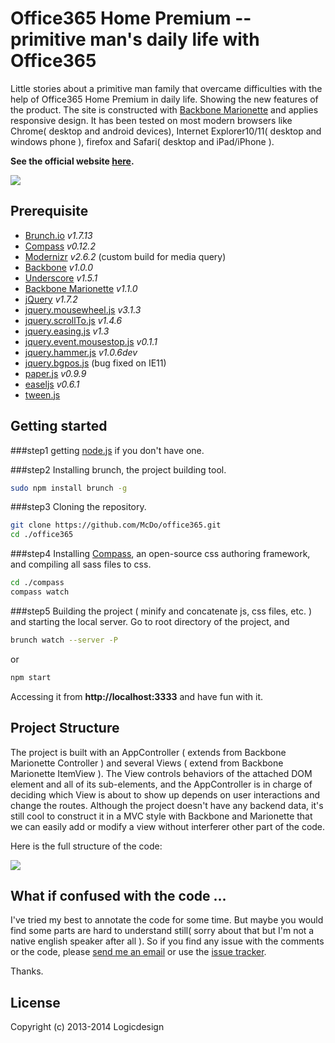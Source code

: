 Office365 Home Premium -- primitive man's daily life with Office365 
===================================================================


Little stories about a primitive man family that overcame difficulties with the help of Office365 Home Premium in daily life. Showing the new features of the product. The site is constructed with [Backbone Marionette](https://github.com/marionettejs/backbone.marionette) and applies responsive design. It has been tested on most modern browsers like Chrome( desktop and android devices), Internet Explorer10/11( desktop and windows phone ), firefox and Safari( desktop and iPad/iPhone ). 

**See the official website [here](http://www.microsoft.com/china/officeconsumer/campaign).**

![](https://raw.github.com/McDo/office365/master/README/envelop.png)

Prerequisite
------------

  - [Brunch.io](http://brunch.io/) *v1.7.13*
  - [Compass](http://compass-style.org/) *v0.12.2* 
  - [Modernizr](http://modernizr.com/) *v2.6.2* (custom build for media query)
  - [Backbone](http://backbonejs.org/) *v1.0.0*
  - [Underscore](http://underscorejs.org/) *v1.5.1*
  - [Backbone Marionette](http://marionettejs.com/) *v1.1.0*
  - [jQuery](http://code.jquery.com/jquery-1.7.2.min.js) *v1.7.2*
  - [jquery.mousewheel.js](https://github.com/brandonaaron/jquery-mousewheel) *v3.1.3*
  - [jquery.scrollTo.js](https://github.com/flesler/jquery.scrollTo) *v1.4.6*
  - [jquery.easing.js](http://gsgd.co.uk/sandbox/jquery/easing/) *v1.3*
  - [jquery.event.mousestop.js](http://richardscarrott.co.uk/posts/view/jquery-mousestop-event) *v0.1.1*
  - [jquery.hammer.js](http://eightmedia.github.io/hammer.js/) *v1.0.6dev*
  - [jquery.bgpos.js](https://github.com/nelsonwellswku/jquery.bgpos) (bug fixed on IE11)
  - [paper.js](http://paperjs.org/) *v0.9.9*
  - [easeljs](http://www.createjs.com/#!/EaselJS) *v0.6.1*
  - [tween.js](http://www.createjs.com/#!/TweenJS)

Getting started
---------------
###step1
getting [node.js](http://nodejs.org) if you don't have one.

###step2
Installing brunch, the project building tool.
```sh
sudo npm install brunch -g
```

###step3
Cloning the repository.
```sh
git clone https://github.com/McDo/office365.git
cd ./office365
```

###step4
Installing [Compass](http://compass-style.org/), an open-source css authoring framework, and compiling all sass files to css. 
```sh
cd ./compass
compass watch
```

###step5
Building the project ( minify and concatenate js, css files, etc. ) and starting the local server.
Go to root directory of the project, and
```sh
brunch watch --server -P
```
or
```sh
npm start
```
Accessing it from **http://localhost:3333** and have fun with it.

Project Structure
-----------------
The project is built with an AppController ( extends from Backbone Marionette Controller ) and several Views ( extend from Backbone Marionette ItemView ). The View controls behaviors of the attached DOM element and all of its sub-elements, and the AppController is in charge of deciding which View is about to show up depends on user interactions and change the routes. Although the project doesn't have any backend data, it's still cool to construct it in a MVC style with Backbone and Marionette that we can easily add or modify a view without interferer other part of the code. 

Here is the full structure of the code: 

![](https://raw.github.com/McDo/office365/master/README/tree.jpg)


What if confused with the code ...
----------------------------------
I've tried my best to annotate the code for some time. But maybe you would find some parts are hard to understand still( sorry about that but I'm not a native english speaker after all ). So if you find any issue with the comments or the code, please [send me an email](mailto:mcdooooo@gmail.com) or use the [issue tracker](https://github.com/McDo/office365/issues/new). 

Thanks.


License
-------

Copyright (c) 2013-2014 Logicdesign


    
